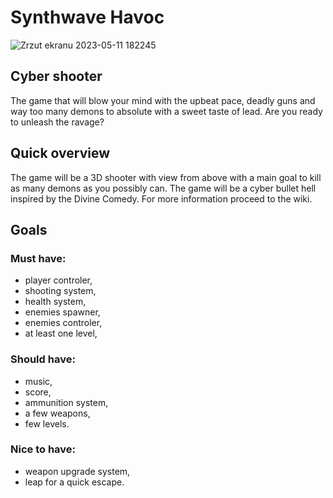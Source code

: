 # Synthwave Havoc
![Zrzut ekranu 2023-05-11 182245](https://github.com/krzysztofwodecki/synthwave-havoc/assets/77665045/55e9d9a8-1761-4259-ad49-db09b7085b60)
## Cyber shooter
The game that will blow your mind with the upbeat pace, deadly guns and way too many demons to absolute with a sweet taste of lead. Are you ready to unleash the ravage?

## Quick overview
The game will be a 3D shooter with view from above with a main goal to kill as many demons as you possibly can. The game will be a cyber bullet hell inspired by the Divine Comedy. For more information proceed to the wiki.

## Goals
### Must have:
- player controler,
- shooting system,
- health system,
- enemies spawner,
- enemies controler,
- at least one level,

### Should have:
- music,
- score,
- ammunition system,
- a few weapons,
- few levels.

### Nice to have:
- weapon upgrade system,
- leap for a quick escape.
